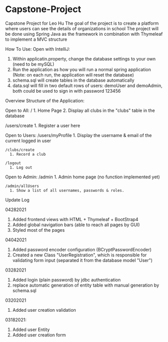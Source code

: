 # Capstone-Project
Capstone Project for Leo Hu
The goal of the project is to create a platform where users can see the details of organizations in school
The project will be done using Spring Java as the framework in combination with Thymeleaf to implement a MVC structure

How To Use:
Open with IntelliJ:
  1. Within applicatin.property, change the database settings to your own (need to be mySQL)
  2. Run the application as how you will run a normal spring application (Note: on each run, the application will reset the database)
  3. schema.sql will create tables in the database automatically
  4. data.sql will fill in two default rows of users: demoUser and demoAdmin, both could be used to sign in with password 123456

Overview Structure of the Application:

  Open to All:
    /
      1. Home Page
      2. Display all clubs in the "clubs" table in the database
    
   /users/create
      1. Register a user here

  Open to Users:
    /users/myProfile
      1. Display the username & email of the current logged in user

    /clubs/create
      1. Record a club

    /logout
      1. Log out

  Open to Admin:
    /admin
      1. Admin home page (no function implemented yet)

    /admin/allUsers
      1. Show a list of all usernames, passwords & roles.

Update Log

04282021
1. Added frontend views with HTML + Thymeleaf + BootStrap4
2. Added global navigation bars (able to reach all pages by GUI)
3. Styled most of the pages

04042021
1. Added password encoder configuration (BCryptPasswordEncoder)
2. Created a new Class "UserRegistration", which is responsible for validating form input (separated it from the database model "User")

03282021
1. Added login (plain password) by jdbc authentication
2. replace automatic generation of entity table with manual generation by schema.sql

03202021
1. Added user creation validation

03182021:
1. Added user Entity
2. Added user creation form
